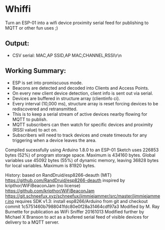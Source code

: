 # Whiffi
Turn an ESP-01 into a wifi device proximity serial feed for publishing to MQTT or other fun uses ;)

 
 
## Output:
 * CSV serial: MAC,AP SSID,AP MAC,CHANNEL,RSSI\r\n

## Working Summary:
 * ESP is set into promiscuous mode.
 * Beacons are detected and decoded into Clients and Access Points.
 * On every new client device detection, client info is sent out via serial.
 * Devices are buffered in structure array (clientinfo ci).
 * Every interval (10,000 ms), structure array is reset forcing devices to be rediscovered and retransmitted.
 * This is to keep a serial stream of active devices nearby flowing for MQTT to publish.
 * MQTT subscribers can then watch for specific devices and proximity (RSSI value) to act on.
 * Subscribers will need to track devices and create timeouts for any triggering when a device leaves the area.

 
  Compiled sucessfully using Arduino 1.8.0 to an ESP-01
    Sketch uses 226853 bytes (52%) of program storage space. Maximum is 434160 bytes.
    Global variables use 45092 bytes (55%) of dynamic memory, leaving 36828 bytes for local variables. Maximum is 81920 bytes.
    
    
 History:
 based on RandDruid/esp8266-deauth (MIT) https://github.com/RandDruid/esp8266-deauth
 inspired by kripthor/WiFiBeaconJam (no license) https://github.com/kripthor/WiFiBeaconJam
 https://git.schneefux.xyz/schneefux/jimmiejammer/src/master/jimmiejammer.ino
 requires SDK v1.3: install esp8266/Arduino from git and checkout commit 1c5751460b7988041fdc80e0f28a31464cdf97a3
 Modified by M. Ray Burnette for publication as WiFi Sniffer 20161013
 Modified further by Michael X Branson to act as a bufered serial feed of visible devices for delivery to a MQTT server.

